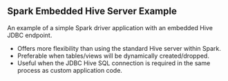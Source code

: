 ## Spark Embedded Hive Server Example

An example of a simple Spark driver application with an embedded Hive JDBC endpoint.

* Offers more flexibility than using the standard Hive server within Spark. 
* Preferable when tables/views will be dynamically created/dropped. 
* Useful when the JDBC Hive SQL connection is required in the same process as custom application code.


